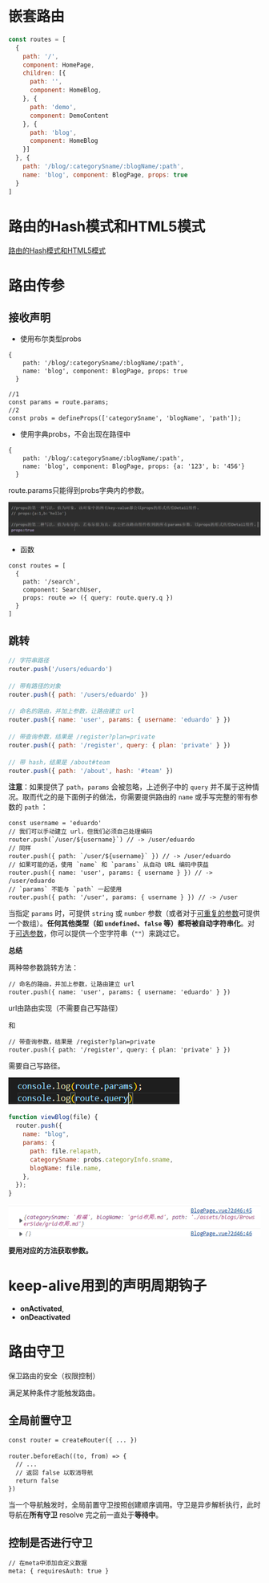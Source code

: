 # 嵌套路由

```javascript
const routes = [
  {
    path: '/',
    component: HomePage,
    children: [{
      path: '',
      component: HomeBlog,
    }, {
      path: 'demo',
      component: DemoContent
    }, {
      path: 'blog',
      component: HomeBlog
    }]
  }, {
    path: '/blog/:categorySname/:blogName/:path',
    name: 'blog', component: BlogPage, props: true
  }
]
```

# 路由的Hash模式和HTML5模式

[路由的Hash模式和HTML5模式](./解决使用vue路由hash模式下无法使用锚点定位的问题.md)

# 路由传参

## 接收声明

- 使用布尔类型probs

```
{
    path: '/blog/:categorySname/:blogName/:path',
    name: 'blog', component: BlogPage, props: true
  }
```

```
//1 
const params = route.params;
//2
const probs = defineProps(['categorySname', 'blogName', 'path']);
```

- 使用字典probs，不会出现在路径中

```
{
    path: '/blog/:categorySname/:blogName/:path',
    name: 'blog', component: BlogPage, props: {a: '123', b: '456'}
  }
```

route.params只能得到probs字典内的参数。

![image-20220903151549315](assets/image-20220903151549315.png)

- 函数

```
const routes = [
  {
    path: '/search',
    component: SearchUser,
    props: route => ({ query: route.query.q })
  }
]
```

## 跳转

```javascript
// 字符串路径
router.push('/users/eduardo')

// 带有路径的对象
router.push({ path: '/users/eduardo' })

// 命名的路由，并加上参数，让路由建立 url
router.push({ name: 'user', params: { username: 'eduardo' } })

// 带查询参数，结果是 /register?plan=private
router.push({ path: '/register', query: { plan: 'private' } })

// 带 hash，结果是 /about#team
router.push({ path: '/about', hash: '#team' })
```

**注意**：如果提供了 `path`，`params` 会被忽略，上述例子中的 `query` 并不属于这种情况。取而代之的是下面例子的做法，你需要提供路由的 `name` 或手写完整的带有参数的 `path` ：

```
const username = 'eduardo'
// 我们可以手动建立 url，但我们必须自己处理编码
router.push(`/user/${username}`) // -> /user/eduardo
// 同样
router.push({ path: `/user/${username}` }) // -> /user/eduardo
// 如果可能的话，使用 `name` 和 `params` 从自动 URL 编码中获益
router.push({ name: 'user', params: { username } }) // -> /user/eduardo
// `params` 不能与 `path` 一起使用
router.push({ path: '/user', params: { username } }) // -> /user
```

当指定 `params` 时，可提供 `string` 或 `number` 参数（或者对于[可重复的参数](https://router.vuejs.org/zh/guide/essentials/route-matching-syntax.html#repeatable-params)可提供一个数组）。**任何其他类型（如 `undefined`、`false` 等）都将被自动字符串化**。对于[可选参数](https://router.vuejs.org/zh/guide/essentials/route-matching-syntax.html#repeatable-params)，你可以提供一个空字符串（`""`）来跳过它。

**总结**

两种带参数跳转方法：

```
// 命名的路由，并加上参数，让路由建立 url
router.push({ name: 'user', params: { username: 'eduardo' } })
```

url由路由实现（不需要自己写路径）

和

```
// 带查询参数，结果是 /register?plan=private
router.push({ path: '/register', query: { plan: 'private' } })
```

需要自己写路径。

![image-20220903154308878](assets/image-20220903154308878.png)

```javascript
function viewBlog(file) {
  router.push({
    name: "blog",
    params: {
      path: file.relapath,
      categorySname: probs.categoryInfo.sname,
      blogName: file.name,
    },
  });
}
```

![image-20220903154348770](assets/image-20220903154348770.png)

**要用对应的方法获取参数。**



# keep-alive用到的声明周期钩子

- **onActivated**,
- **onDeactivated**



# 路由守卫

保卫路由的安全（权限控制）

满足某种条件才能触发路由。

## 全局前置守卫

```
const router = createRouter({ ... })

router.beforeEach((to, from) => {
  // ...
  // 返回 false 以取消导航
  return false
})
```

当一个导航触发时，全局前置守卫按照创建顺序调用。守卫是异步解析执行，此时导航在**所有守卫** resolve 完之前一直处于**等待中**。

## 控制是否进行守卫

```
// 在meta中添加自定义数据
meta: { requiresAuth: true }
```
